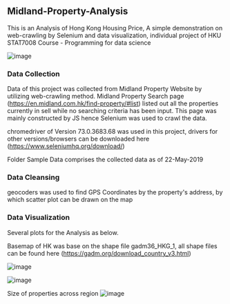 ## Midland-Property-Analysis

This is an Analysis of Hong Kong Housing Price, A simple demonstration on web-crawling by Selenium and data visualization, individual project of HKU STAT7008 Course - Programming for data science

![image](https://user-images.githubusercontent.com/29504448/58641354-9babb800-832d-11e9-9134-9c7c70a10e41.png)


### Data Collection
Data of this project was collected from Midland Property Website by utilizing web-crawling method. Midland Property Search page (https://en.midland.com.hk/find-property/#list) listed out all the properties currently in sell while no searching criteria has been input. This page was mainly constructed by JS hence Selenium was used to crawl the data.

chromedriver of Version 73.0.3683.68 was used in this project, drivers for other versions/browsers can be downloaded here (https://www.seleniumhq.org/download/)

Folder Sample Data comprises the collected data as of 22-May-2019

### Data Cleansing
geocoders was used to find GPS Coordinates by the property's address, by which scatter plot can be drawn on the map

### Data Visualization
Several plots for the Analysis as below. 

Basemap of HK was base on the shape file gadm36_HKG_1, all shape files can be found here (https://gadm.org/download_country_v3.html)

![image](https://user-images.githubusercontent.com/29504448/58641110-2344f700-832d-11e9-9541-b5f9e2c4e487.png)

![image](https://user-images.githubusercontent.com/29504448/58641208-57b8b300-832d-11e9-9892-65cb0669e126.png)


Size of properties across region
![image](https://user-images.githubusercontent.com/29504448/58641282-7c148f80-832d-11e9-9da2-90c432feb7cb.png)

